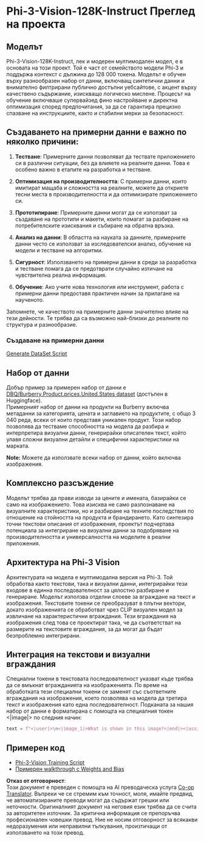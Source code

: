 <!--
CO_OP_TRANSLATOR_METADATA:
{
  "original_hash": "e0a07fd2a30fe2af30b1373df207a5bf",
  "translation_date": "2025-05-09T21:50:37+00:00",
  "source_file": "md/03.FineTuning/FineTuning_Phi-3-visionWandB.md",
  "language_code": "bg"
}
-->
# Phi-3-Vision-128K-Instruct Преглед на проекта

## Моделът

Phi-3-Vision-128K-Instruct, лек и модерен мултимодален модел, е в основата на този проект. Той е част от семейството модели Phi-3 и поддържа контекст с дължина до 128 000 токена. Моделът е обучен върху разнообразен набор от данни, включващ синтетични данни и внимателно филтрирани публично достъпни уебсайтове, с акцент върху качествено съдържание, изискващо логическо мислене. Процесът на обучение включваше супервайзед фино настройване и директна оптимизация според предпочитания, за да се гарантира прецизно спазване на инструкциите, както и стабилни мерки за безопасност.

## Създаването на примерни данни е важно по няколко причини:

1. **Тестване**: Примерните данни позволяват да тествате приложението си в различни ситуации, без да влияете на реалните данни. Това е особено важно в етапите на разработка и тестване.

2. **Оптимизация на производителността**: С примерни данни, които имитират мащаба и сложността на реалните, можете да откриете тесни места в производителността и да оптимизирате приложението си.

3. **Прототипиране**: Примерните данни могат да се използват за създаване на прототипи и макети, които помагат за разбиране на потребителските изисквания и събиране на обратна връзка.

4. **Анализ на данни**: В областта на науката за данните, примерните данни често се използват за изследователски анализ, обучение на модели и тестване на алгоритми.

5. **Сигурност**: Използването на примерни данни в среди за разработка и тестване помага да се предотврати случайно изтичане на чувствителна реална информация.

6. **Обучение**: Ако учите нова технология или инструмент, работа с примерни данни предоставя практичен начин за прилагане на наученото.

Запомнете, че качеството на примерните данни значително влияе на тези дейности. Те трябва да са възможно най-близки до реалните по структура и разнообразие.

### Създаване на примерни данни
[Generate DataSet Script](./CreatingSampleData.md)

## Набор от данни

Добър пример за примерен набор от данни е [DBQ/Burberry.Product.prices.United.States dataset](https://huggingface.co/datasets/DBQ/Burberry.Product.prices.United.States) (достъпен в Huggingface).  
Примерният набор от данни на продукти на Burberry включва метаданни за категорията, цената и заглавието на продуктите, с общо 3 040 реда, всеки от които представя уникален продукт. Този набор позволява да тестваме способността на модела да разбира и интерпретира визуални данни, генерирайки описателен текст, който улавя сложни визуални детайли и специфични характеристики на марката.

**Note:** Можете да използвате всеки набор от данни, който включва изображения.

## Комплексно разсъждение

Моделът трябва да прави изводи за цените и имената, базирайки се само на изображението. Това изисква не само разпознаване на визуалните характеристики, но и разбиране на техните последствия по отношение на стойността на продукта и брандирането. Като синтезира точни текстови описания от изображения, проектът подчертава потенциала за интегриране на визуални данни за подобряване на производителността и универсалността на моделите в реални приложения.

## Архитектура на Phi-3 Vision

Архитектурата на модела е мултимодална версия на Phi-3. Той обработва както текстови, така и визуални данни, интегрирайки тези входове в единна последователност за цялостно разбиране и генериране. Моделът използва отделни слоеве за вграждане на текст и изображения. Текстовите токени се преобразуват в плътни вектори, докато изображенията се обработват чрез CLIP визуален модел за извличане на характеристични вграждания. Тези вграждания на изображения след това се проектират така, че да съответстват на размерите на текстовите вграждания, за да могат да бъдат безпроблемно интегрирани.

## Интеграция на текстови и визуални вграждания

Специални токени в текстовата последователност указват къде трябва да се вмъкнат вгражданията на изображенията. По време на обработката тези специални токени се заменят със съответните вграждания на изображения, което позволява на модела да третира текст и изображения като една последователност. Подканата за нашия набор от данни е форматирана с помощта на специалния токен <|image|> по следния начин:

```python
text = f"<|user|>\n<|image_1|>What is shown in this image?<|end|><|assistant|>\nProduct: {row['title']}, Category: {row['category3_code']}, Full Price: {row['full_price']}<|end|>"
```

## Примерен код
- [Phi-3-Vision Training Script](../../../../code/03.Finetuning/Phi-3-vision-Trainingscript.py)
- [Примерен walkthrough с Weights and Bias](https://wandb.ai/byyoung3/mlnews3/reports/How-to-fine-tune-Phi-3-vision-on-a-custom-dataset--Vmlldzo4MTEzMTg3)

**Отказ от отговорност**:  
Този документ е преведен с помощта на AI преводаческа услуга [Co-op Translator](https://github.com/Azure/co-op-translator). Въпреки че се стремим към точност, моля, имайте предвид, че автоматизираните преводи могат да съдържат грешки или неточности. Оригиналният документ на неговия език трябва да се счита за авторитетен източник. За критична информация се препоръчва професионален човешки превод. Ние не носим отговорност за всякакви недоразумения или неправилни тълкувания, произтичащи от използването на този превод.